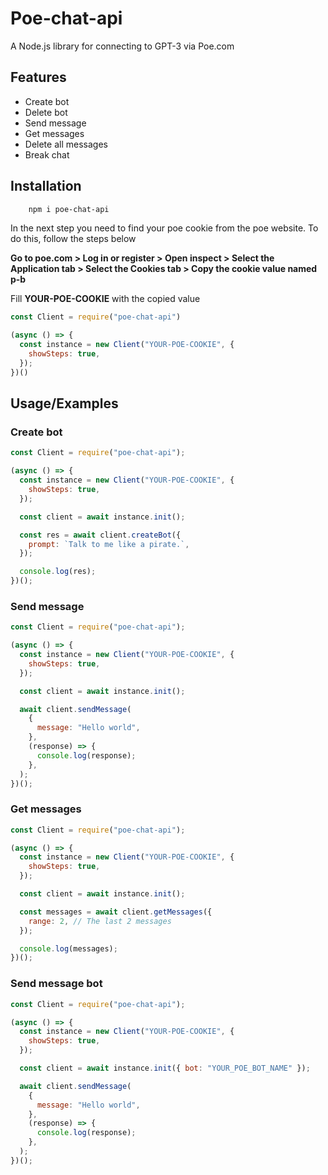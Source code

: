 
# Poe-chat-api

A Node.js library for connecting to GPT-3 via Poe.com


## Features

- Create bot
- Delete bot
- Send message
- Get messages
- Delete all messages
- Break chat


## Installation

```bash
    npm i poe-chat-api
```

In the next step you need to find your poe cookie from the poe website. To do this, follow the steps below

**Go to poe.com > Log in or register > Open inspect > Select the Application tab > Select the Cookies tab > Copy the cookie value named p-b**

Fill **YOUR-POE-COOKIE** with the copied value

```javascript
const Client = require("poe-chat-api")

(async () => {
  const instance = new Client("YOUR-POE-COOKIE", {
    showSteps: true,
  });
})()

```


## Usage/Examples

### Create bot
```javascript
const Client = require("poe-chat-api");

(async () => {
  const instance = new Client("YOUR-POE-COOKIE", {
    showSteps: true,
  });

  const client = await instance.init();

  const res = await client.createBot({
    prompt: `Talk to me like a pirate.`,
  });

  console.log(res);
})();

```

### Send message
```javascript
const Client = require("poe-chat-api");

(async () => {
  const instance = new Client("YOUR-POE-COOKIE", {
    showSteps: true,
  });

  const client = await instance.init();

  await client.sendMessage(
    {
      message: "Hello world",
    },
    (response) => {
      console.log(response);
    },
  );
})();

```


### Get messages
```javascript
const Client = require("poe-chat-api");

(async () => {
  const instance = new Client("YOUR-POE-COOKIE", {
    showSteps: true,
  });

  const client = await instance.init();

  const messages = await client.getMessages({
    range: 2, // The last 2 messages
  });

  console.log(messages);
})();

```

### Send message bot
```javascript
const Client = require("poe-chat-api");

(async () => {
  const instance = new Client("YOUR-POE-COOKIE", {
    showSteps: true,
  });

  const client = await instance.init({ bot: "YOUR_POE_BOT_NAME" });

  await client.sendMessage(
    {
      message: "Hello world",
    },
    (response) => {
      console.log(response);
    },
  );
})();

```


